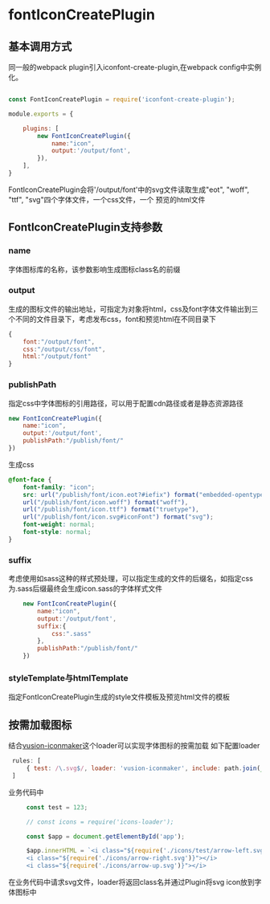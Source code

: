 # fontIconCreatePlugin

## 基本调用方式

同一般的webpack plugin引入iconfont-create-plugin,在webpack config中实例化。
```javascript

const FontIconCreatePlugin = require('iconfont-create-plugin');

module.exports = {

    plugins: [
        new FontIconCreatePlugin({
            name:"icon",
            output:'/output/font',
        }),
    ],
}

```
FontIconCreatePlugin会将'/output/font'中的svg文件读取生成"eot", "woff", "ttf", "svg"四个字体文件，一个css文件，一个
预览的html文件

## FontIconCreatePlugin支持参数

### name
字体图标库的名称，该参数影响生成图标class名的前缀

### output
生成的图标文件的输出地址，可指定为对象将html，css及font字体文件输出到三个不同的文件目录下，考虑发布css，font和预览html在不同目录下
```javascript
{
    font:"/output/font",
    css:"/output/css/font",
    html:"/output/font"
}
```
### publishPath
指定css中字体图标的引用路径，可以用于配置cdn路径或者是静态资源路径

```javascript
new FontIconCreatePlugin({
    name:"icon",
    output:'/output/font',
    publishPath:"/publish/font/"
})
```
生成css

```css
@font-face {
    font-family: "icon";
    src: url("/publish/font/icon.eot?#iefix") format("embedded-opentype"),
    url("/publish/font/icon.woff") format("woff"),
    url("/publish/font/icon.ttf") format("truetype"),
    url("/publish/font/icon.svg#iconFont") format("svg");
    font-weight: normal;
    font-style: normal;
}
```

### suffix
考虑使用如sass这种的样式预处理，可以指定生成的文件的后缀名，如指定css为.sass后缀最终会生成icon.sass的字体样式文件
```javascript
    new FontIconCreatePlugin({
        name:"icon",
        output:'/output/font',
        suffix:{
            css:".sass"
        },
        publishPath:"/publish/font/"
    })
```
### styleTemplate与htmlTemplate

指定FontIconCreatePlugin生成的style文件模板及预览html文件的模板


## 按需加载图标

结合[vusion-iconmaker](https://github.com/hzlinguanfu/vusion-iconmaker)这个loader可以实现字体图标的按需加载
如下配置loader
```javascript
 rules: [
     { test: /\.svg$/, loader: 'vusion-iconmaker', include: path.join(__dirname, 'src/icons') },
 ]
```
业务代码中

```javascript
     const test = 123;

     // const icons = require('icons-loader');

     const $app = document.getElementById('app');

     $app.innerHTML = `<i class="${require('./icons/test/arrow-left.svg')}"></i>
     <i class="${require('./icons/arrow-right.svg')}"></i>
     <i class="${require('./icons/arrow-up.svg')}"></i>
```
在业务代码中请求svg文件，loader将返回class名并通过Plugin将svg icon放到字体图标中

